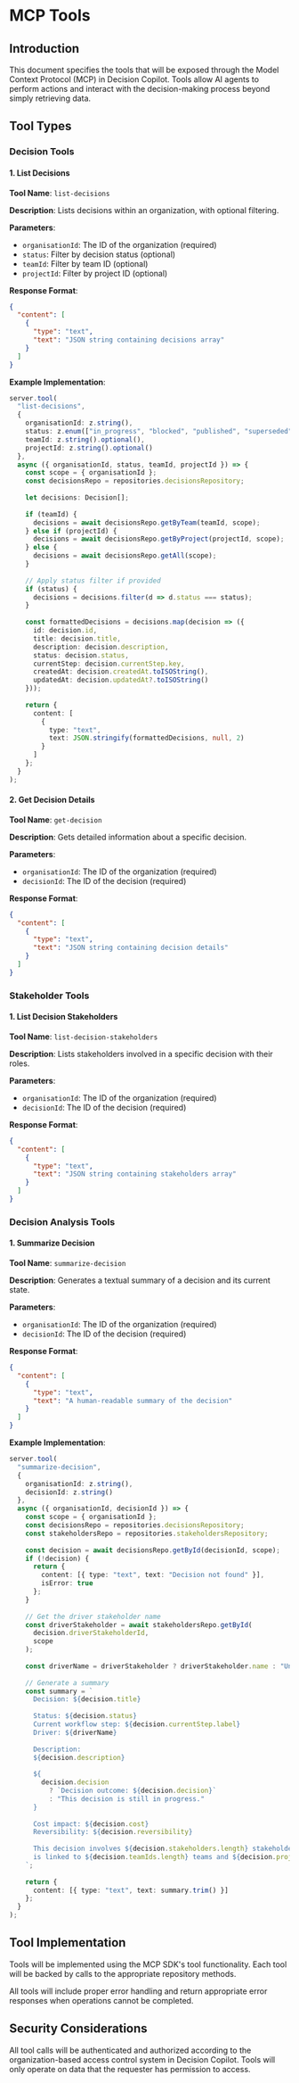 # MCP Tools

## Introduction

This document specifies the tools that will be exposed through the Model Context Protocol (MCP) in Decision Copilot. Tools allow AI agents to perform actions and interact with the decision-making process beyond simply retrieving data.

## Tool Types

### Decision Tools

#### 1. List Decisions

**Tool Name**: `list-decisions`

**Description**: Lists decisions within an organization, with optional filtering.

**Parameters**:
- `organisationId`: The ID of the organization (required)
- `status`: Filter by decision status (optional)
- `teamId`: Filter by team ID (optional)
- `projectId`: Filter by project ID (optional)

**Response Format**:
```json
{
  "content": [
    {
      "type": "text",
      "text": "JSON string containing decisions array"
    }
  ]
}
```

**Example Implementation**:
```typescript
server.tool(
  "list-decisions",
  {
    organisationId: z.string(),
    status: z.enum(["in_progress", "blocked", "published", "superseded"]).optional(),
    teamId: z.string().optional(),
    projectId: z.string().optional()
  },
  async ({ organisationId, status, teamId, projectId }) => {
    const scope = { organisationId };
    const decisionsRepo = repositories.decisionsRepository;
    
    let decisions: Decision[];
    
    if (teamId) {
      decisions = await decisionsRepo.getByTeam(teamId, scope);
    } else if (projectId) {
      decisions = await decisionsRepo.getByProject(projectId, scope);
    } else {
      decisions = await decisionsRepo.getAll(scope);
    }
    
    // Apply status filter if provided
    if (status) {
      decisions = decisions.filter(d => d.status === status);
    }
    
    const formattedDecisions = decisions.map(decision => ({
      id: decision.id,
      title: decision.title,
      description: decision.description,
      status: decision.status,
      currentStep: decision.currentStep.key,
      createdAt: decision.createdAt.toISOString(),
      updatedAt: decision.updatedAt?.toISOString()
    }));
    
    return {
      content: [
        {
          type: "text",
          text: JSON.stringify(formattedDecisions, null, 2)
        }
      ]
    };
  }
);
```

#### 2. Get Decision Details

**Tool Name**: `get-decision`

**Description**: Gets detailed information about a specific decision.

**Parameters**:
- `organisationId`: The ID of the organization (required)
- `decisionId`: The ID of the decision (required)

**Response Format**:
```json
{
  "content": [
    {
      "type": "text",
      "text": "JSON string containing decision details"
    }
  ]
}
```

### Stakeholder Tools

#### 1. List Decision Stakeholders

**Tool Name**: `list-decision-stakeholders`

**Description**: Lists stakeholders involved in a specific decision with their roles.

**Parameters**:
- `organisationId`: The ID of the organization (required)
- `decisionId`: The ID of the decision (required)

**Response Format**:
```json
{
  "content": [
    {
      "type": "text",
      "text": "JSON string containing stakeholders array"
    }
  ]
}
```

### Decision Analysis Tools

#### 1. Summarize Decision

**Tool Name**: `summarize-decision`

**Description**: Generates a textual summary of a decision and its current state.

**Parameters**:
- `organisationId`: The ID of the organization (required)
- `decisionId`: The ID of the decision (required)

**Response Format**:
```json
{
  "content": [
    {
      "type": "text",
      "text": "A human-readable summary of the decision"
    }
  ]
}
```

**Example Implementation**:
```typescript
server.tool(
  "summarize-decision",
  {
    organisationId: z.string(),
    decisionId: z.string()
  },
  async ({ organisationId, decisionId }) => {
    const scope = { organisationId };
    const decisionsRepo = repositories.decisionsRepository;
    const stakeholdersRepo = repositories.stakeholdersRepository;
    
    const decision = await decisionsRepo.getById(decisionId, scope);
    if (!decision) {
      return {
        content: [{ type: "text", text: "Decision not found" }],
        isError: true
      };
    }
    
    // Get the driver stakeholder name
    const driverStakeholder = await stakeholdersRepo.getById(
      decision.driverStakeholderId,
      scope
    );
    
    const driverName = driverStakeholder ? driverStakeholder.name : "Unknown";
    
    // Generate a summary
    const summary = `
      Decision: ${decision.title}
      
      Status: ${decision.status}
      Current workflow step: ${decision.currentStep.label}
      Driver: ${driverName}
      
      Description:
      ${decision.description}
      
      ${
        decision.decision 
          ? `Decision outcome: ${decision.decision}` 
          : "This decision is still in progress."
      }
      
      Cost impact: ${decision.cost}
      Reversibility: ${decision.reversibility}
      
      This decision involves ${decision.stakeholders.length} stakeholders and 
      is linked to ${decision.teamIds.length} teams and ${decision.projectIds.length} projects.
    `;
    
    return {
      content: [{ type: "text", text: summary.trim() }]
    };
  }
);
```

## Tool Implementation

Tools will be implemented using the MCP SDK's tool functionality. Each tool will be backed by calls to the appropriate repository methods.

All tools will include proper error handling and return appropriate error responses when operations cannot be completed.

## Security Considerations

All tool calls will be authenticated and authorized according to the organization-based access control system in Decision Copilot. Tools will only operate on data that the requester has permission to access. 
